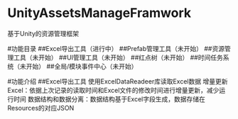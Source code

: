 # UnityAssetsManageFramwork
基于Unity的资源管理框架

#功能目录
##Excel导出工具（进行中）
##Prefab管理工具（未开始）
##资源管理工具（未开始）
##UI管理工具（未开始）
##红点树（未开始）
##时间任务系统（未开始）
##全局/模块事件中心（未开始）

#功能介绍
##Excel导出工具
    使用ExcelDataReadeer库读取Excel数据
    增量更新Excel：依据上次记录的读取时间和Excel文件的修改时间进行增量更新，减少运行时间
    数据结构和数据分离：数据结构基于Excel字段生成，数据存储在Resources的对应JSON
